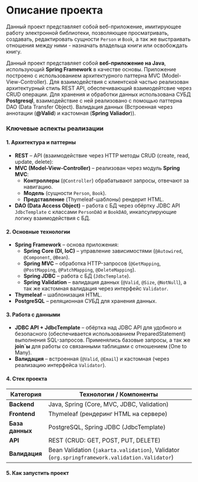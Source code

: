 # **Описание проекта**  

  Данный проект представляет собой веб-приложение, имитирующее работу электронной библиотеки, позволяющее просматривать, создавать, редактировать сущности `Person` и `Book`, а так же выстраивать отношения между ними - назначать владельца книги или освобождать книгу.  

  Данный проект представляет собой **веб-приложение на Java**, использующий **Spring Framework** в качестве основы. Приложение построено с использованием архитектурного паттерна MVC (Model-View-Controller). Для взаимодействия с клиентской частью реализован архитектурный стиль REST API, обеспечивающий взаимодейтсвие через CRUD операции. Для хранения и обработки данных использована СУБД **Postgresql**, взаимодействие с ней реализовано с помощью паттерна DAO (Data Transfer Object). Валидация данных (Встроенная через аннотации (**@Valid**) и кастомная (**Spring Valiador**)).

### **Ключевые аспекты реализации**  

#### **1. Архитектура и паттерны**  
- **REST** – API (взаимодействие через HTTP методы CRUD (create, read, update,  delete):  
- **MVC (Model-View-Controller)** – реализован через модуль **Spring MVC**:  
  - **Контроллеры** (`@Controller`) обрабатывают запросы, отвечают за навигацию.
  - **Модель** (сущности `Person`, `Book`).  
  - **Представление** (Thymeleaf-шаблоны) рендерит HTML.  
- **DAO (Data Access Object)** – работа с БД через обёртку JDBC API `JdbcTemplate` с классами `PersonDAO` и `BookDAO`, инкапсулирующие логику взаимодействия с БД.  

#### **2. Основные технологии**  
- **Spring Framework** – основа приложения:  
  - **Spring Core (DI, IoC)** – управление зависимостями (`@Autowired`, `@Component`, `@Bean`).  
  - **Spring MVC** – обработка HTTP-запросов (`@GetMapping`, `@PostMapping`, `@PatchMapping`, `@DeleteMapping`).  
  - **Spring JDBC** – работа с БД (`JdbcTemplate`).  
  - **Spring Validation** – валидация данных (`@Valid`, `@Size`, `@NotNull`), а так же кастомная валидация через интерфейс `Validator`.  
- **Thymeleaf** – шаблонизация HTML.  
- **PostgreSQL** – реляционная СУБД для хранения данных.  

#### **3. Работа с данными**  
- **JDBC API + JdbcTemplate** – обёртка над JDBC API для удобного и безопасного (обеспечивается использованием PreparedStatement) выполнения SQL-запросов. Применялись базовые запросы, а так же **join`ы** для работы со связанными таблицами с отношением (One to Many).
- **Валидация** – встроенная (`@Valid`, `@Email`) и кастомная (через реализацию интерфейса `Validator`).  

#### **4. Стек проекта**  
| Категория      | Технологии / Компоненты                                                                       |
|----------------|-----------------------------------------------------------------------------------------------|
| **Backend**    | Java, Spring (Core, MVC, JDBC, Validation)                                                    |
| **Frontend**   | Thymeleaf (рендеринг HTML на сервере)                                                         |
| **База данных**| PostgreSQL, Spring JDBC (JdbcTemplate)                                                        |
| **API**        | REST (CRUD: GET, POST, PUT, DELETE)                                                           |
| **Валидация**  | Bean Validation (`jakarta.validation`), Validator (`org.springframework.validation.Validator`)|

#### **5. Как запустить проект**  

